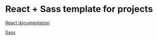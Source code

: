# React + Sass template for projects


[React documentation](https://reactjs.org/)

[Sass](https://sass-lang.com/)
